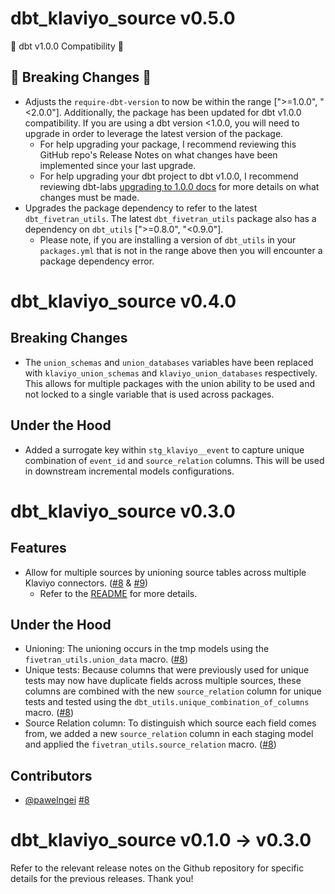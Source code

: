 # dbt_klaviyo_source v0.5.0
🎉 dbt v1.0.0 Compatibility 🎉
## 🚨 Breaking Changes 🚨
- Adjusts the `require-dbt-version` to now be within the range [">=1.0.0", "<2.0.0"]. Additionally, the package has been updated for dbt v1.0.0 compatibility. If you are using a dbt version <1.0.0, you will need to upgrade in order to leverage the latest version of the package.
  - For help upgrading your package, I recommend reviewing this GitHub repo's Release Notes on what changes have been implemented since your last upgrade.
  - For help upgrading your dbt project to dbt v1.0.0, I recommend reviewing dbt-labs [upgrading to 1.0.0 docs](https://docs.getdbt.com/docs/guides/migration-guide/upgrading-to-1-0-0) for more details on what changes must be made.
- Upgrades the package dependency to refer to the latest `dbt_fivetran_utils`. The latest `dbt_fivetran_utils` package also has a dependency on `dbt_utils` [">=0.8.0", "<0.9.0"].
  - Please note, if you are installing a version of `dbt_utils` in your `packages.yml` that is not in the range above then you will encounter a package dependency error.

# dbt_klaviyo_source v0.4.0
## Breaking Changes
- The `union_schemas` and `union_databases` variables have been replaced with `klaviyo_union_schemas` and `klaviyo_union_databases` respectively. This allows for multiple packages with the union ability to be used and not locked to a single variable that is used across packages.
## Under the Hood
- Added a surrogate key within `stg_klaviyo__event` to capture unique combination of `event_id` and `source_relation` columns. This will be used in downstream incremental models configurations.

# dbt_klaviyo_source v0.3.0

## Features
- Allow for multiple sources by unioning source tables across multiple Klaviyo connectors.
([#8](https://github.com/fivetran/dbt_klaviyo_source/pull/8) & [#9](https://github.com/fivetran/dbt_klaviyo_source/pull/9))
  - Refer to the [README](https://github.com/fivetran/dbt_klaviyo_source#unioning-multiple-klaviyo-connectors) for more details.

## Under the Hood
- Unioning: The unioning occurs in the tmp models using the `fivetran_utils.union_data` macro. ([#8](https://github.com/fivetran/dbt_klaviyo_source/pull/8))
- Unique tests: Because columns that were previously used for unique tests may now have duplicate fields across multiple sources, these columns are combined with the new `source_relation` column for unique tests and tested using the `dbt_utils.unique_combination_of_columns` macro. ([#8](https://github.com/fivetran/dbt_klaviyo_source/pull/8))
- Source Relation column: To distinguish which source each field comes from, we added a new `source_relation` column in each staging model and applied the `fivetran_utils.source_relation` macro. ([#8](https://github.com/fivetran/dbt_klaviyo_source/pull/8))

## Contributors
- [@pawelngei](https://github.com/pawelngei) [#8](https://github.com/fivetran/dbt_klaviyo_source/pull/8)

# dbt_klaviyo_source v0.1.0 -> v0.3.0
Refer to the relevant release notes on the Github repository for specific details for the previous releases. Thank you!
